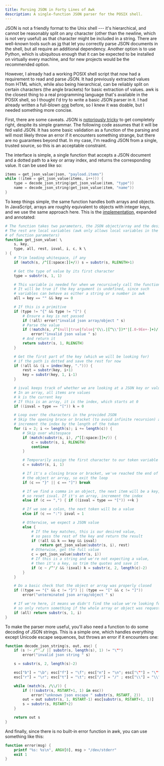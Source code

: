 ```yaml
---
title: Parsing JSON in Forty Lines of Awk
description: A single-function JSON parser for the POSIX shell.
---
```


JSON is not a friendly format to the Unix shell --- it's hierarchical, and
cannot be reasonably split on any character (other than the newline, which is
not very useful) as that character might be included in a string. There are
well-known tools such as [jq](https://jqlang.org) that let you correctly parse
JSON documents in the shell, but all require an additional dependency. Another
option is to use Python, which is ubiquitous enough that it can be expected to
be installed on virtually every machine, and for new projects would be the
recommended option.

However, I already had a working POSIX shell script that now had a requirement
to read and parse JSON. It had previously extracted values from HTML which,
while also being hierarchical, can be reliably split on certain characters (the
angle brackets) for basic extraction of values. awk is the closest thing to a
real programming language that's available in the POSIX shell, so I thought I'd
try to write a basic JSON parser in it. I had already written a full-blown
[one](https://github.com/mohd-akram/jawk) before, so I knew it was doable, but
I needed something more concise.

First, there are some caveats. JSON is [notoriously
tricky](https://seriot.ch/projects/parsing_json.html) to get completely right,
despite its simple grammar. The following code assumes that it will be fed
valid JSON. It has some basic validation as a function of the parsing and will
most likely throw an error if it encounters something strange, but there are no
guarantees beyond that. In my case, I'm reading JSON from a single, trusted
source, so this is an acceptable constraint.

The interface is simple, a single function that accepts a JSON document and a
dotted path to a key or array index, and returns the corresponding value. It
can be used like so:

```awk
items = get_json_value(json, "payload.items")
while ((item = get_json_value(items, i++))) {
	type = decode_json_string(get_json_value(item, "type"))
	name = decode_json_string(get_json_value(item, "name"))
}
```

To keep things simple, the same function handles both arrays and objects. In
JavaScript, arrays are roughly equivalent to objects with integer keys, and we
use the same approach here. This is the
[implementation](https://gist.github.com/mohd-akram/1c0d4cb337b62e3cce0ab7e02e6281fd),
expanded and annotated:

```awk
# The function takes two parameters, the JSON object/array and the desired key
# The rest are local variables (awk only allows local variables in the form
# of function parameters)
function get_json_value( \
	s, key,
	type, all, rest, isval, i, c, k \
) {
	# Trim leading whitespace, if any
	if (match(s, /^[[:space:]]+/)) s = substr(s, RLENGTH+1)

	# Get the type of value by its first character
	type = substr(s, 1, 1)

	# This variable is needed for when we recursively call the function
	# It will be true if the key argument is undefined, since such
	# variables can behave as either a string or a number in awk
	all = key == "" && key == 0

	# If this is a primitive
	if (type != "{" && type != "[") {
		# Ensure a key is not passed
		if (!all) error("invalid json array/object " s)
		# Parse the value
		if (!match(s, /^(null|true|false|"(\\.|[^\\"])*"|[.0-9Ee+-]+)/))
			error("invalid json value " s)
		# And return it
		return substr(s, 1, RLENGTH)
	}

	# Get the first part of the key (which we will be looking for)
	# if the path is dotted and save the rest for now
	if (!all && (i = index(key, "."))) {
		rest = substr(key, i+1)
		key = substr(key, 1, i-1)
	}

	# isval keeps track of whether we are looking at a JSON key or value
	# In an array, all items are values
	# k is the current key
	# If this is an array, it is the index, which starts at 0
	if ((isval = type == "[")) k = 0

	# Loop over the characters in the provided JSON
	# Skip the opening brace or bracket (to avoid infinite recursion) and
	# increment the index by the length of the token
	for (i = 2; i <= length(s); i += length(c)) {
		# Skip over whitespace
		if (match(substr(s, i), /^[[:space:]]+/)) {
			c = substr(s, i, RLENGTH)
			continue
		}

		# Temporarily assign the first character to our token variable
		c = substr(s, i, 1)

		# If it's a closing brace or bracket, we've reached the end of
		# the object or array, so exit the loop
		if (c == "}" || c == "]") break

		# If we find a comma in an object, the next item will be a key,
		# so reset isval. If it's an array, increment the index
		else if (c == ",") { if ((isval = type == "[")) ++k }

		# If we see a colon, the next token will be a value
		else if (c == ":") isval = 1

		# Otherwise, we expect a JSON value
		else {
			# If the key matches, this is our desired value,
			# so pass the rest of the key and return the result
			if (!all && k == key && isval)
				return get_json_value(substr(s, i), rest)
			# Otherwise, get the full value
			c = get_json_value(substr(s, i))
			# If this is a string and we're not expecting a value,
			# then it's a key, so trim the quotes and save it
			if (c ~ /^"/ && !isval) k = substr(c, 2, length(c)-2)
		}
	}

	# Do a basic check that the object or array was properly closed
	if ((type == "{" && c != "}") || (type == "[" && c != "]"))
		error("unterminated json array/object " s)

	# If we're here, it means we didn't find the value we're looking for
	# so only return something if the whole array or object was requested
	if (all) return substr(s, 1, i)
}
```

To make the parser more useful, you'll also need a function to do some decoding
of JSON strings. This is a simple one, which handles everything except Unicode
escape sequences, but throws an error if it encounters one:

```awk
function decode_json_string(s, out, esc) {
	if (s !~ /^"./ || substr(s, length(s), 1) != "\"")
		error("invalid json string " s)

	s = substr(s, 2, length(s)-2)

	esc["b"] = "\b"; esc["f"] = "\f"; esc["n"] = "\n"; esc["\""] = "\""
	esc["r"] = "\r"; esc["t"] = "\t"; esc["/"] = "/" ; esc["\\"] = "\\"

	while (match(s, /\\/)) {
		if (!(substr(s, RSTART+1, 1) in esc))
			error("unknown json escape " substr(s, RSTART, 2))
		out = out substr(s, 1, RSTART-1) esc[substr(s, RSTART+1, 1)]
		s = substr(s, RSTART+2)
	}

	return out s
}
```

And finally, since there is no built-in error function in awk, you can use
something like this:

```awk
function error(msg) {
	printf "%s: %s\n", ARGV[0], msg > "/dev/stderr"
	exit 1
}
```
